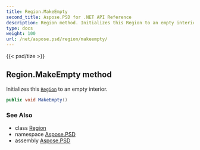 ```yaml
---
title: Region.MakeEmpty
second_title: Aspose.PSD for .NET API Reference
description: Region method. Initializes this Region to an empty interior
type: docs
weight: 100
url: /net/aspose.psd/region/makeempty/
---
```

{{< psd/tize >}}
## Region.MakeEmpty method

Initializes this [`Region`](../) to an empty interior.

```csharp
public void MakeEmpty()
```

### See Also

* class [Region](../)
* namespace [Aspose.PSD](../../../aspose.psd/)
* assembly [Aspose.PSD](../../../)


